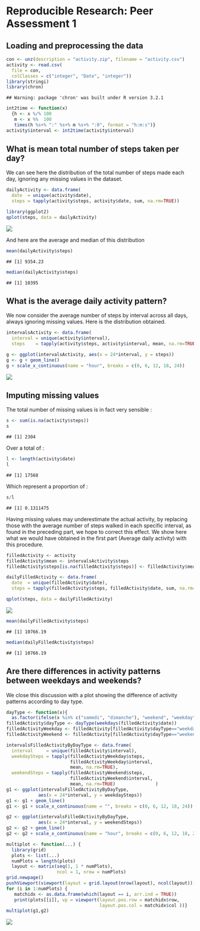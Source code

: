 # Reproducible Research: Peer Assessment 1

## Loading and preprocessing the data


```r
con <- unz(description = "activity.zip", filename = "activity.csv")
activity <- read.csv(
  file = con,
  colClasses = c("integer", "Date", "integer"))
library(stringi)
library(chron)
```

```
## Warning: package 'chron' was built under R version 3.2.1
```

```r
int2time <- function(x)
  {h <- x %/% 100
   m <- x %%  100
   times(h %s+% ":" %s+% m %s+% ":0", format = "h:m:s")}
activity$interval <- int2time(activity$interval)
```


## What is mean total number of steps taken per day?

We can see here the distribution of the total number of steps made each day,
ignoring any missing values in the dataset.


```r
dailyActivity <- data.frame(
  date  = unique(activity$date),
  steps = tapply(activity$steps, activity$date, sum, na.rm=TRUE))

library(ggplot2)
qplot(steps, data = dailyActivity)
```

![](PA1_template_files/figure-html/unnamed-chunk-2-1.png) 

And here are the average and median of this distribution


```r
mean(dailyActivity$steps)
```

```
## [1] 9354.23
```

```r
median(dailyActivity$steps)
```

```
## [1] 10395
```

## What is the average daily activity pattern?

We now consider the average number of steps by interval across all days,
always ignoring missing values.
Here is the distribution obtained.


```r
intervalsActivity <- data.frame(
  interval = unique(activity$interval),
  steps    = tapply(activity$steps, activity$interval, mean, na.rm=TRUE))

g <- ggplot(intervalsActivity, aes(x = 24*interval, y = steps))
g <- g + geom_line()
g + scale_x_continuous(name = "hour", breaks = c(0, 6, 12, 18, 24))
```

![](PA1_template_files/figure-html/unnamed-chunk-4-1.png) 


## Imputing missing values

The total number of missing values is in fact very sensible :


```r
s <- sum(is.na(activity$steps))
s
```

```
## [1] 2304
```

Over a total of :


```r
l <- length(activity$date)
l
```

```
## [1] 17568
```

Which represent a proportion of :


```r
s/l
```

```
## [1] 0.1311475
```

Having missing values may underestimate the actual activity,
by replacing those with the average number of steps walked in each specific interval, as found in the preceding part, we hope to correct this effect.
We show here what we would have obtained in the first part (Average daily activity) with this procedure.


```r
filledActivity <- activity
filledActivity$mean <- intervalsActivity$steps
filledActivity$steps[is.na(filledActivity$steps)] <- filledActivity$mean[is.na(filledActivity$steps)]

dailyFilledActivity <- data.frame(
  date  = unique(filledActivity$date),
  steps = tapply(filledActivity$steps, filledActivity$date, sum, na.rm=TRUE))

qplot(steps, data = dailyFilledActivity)
```

![](PA1_template_files/figure-html/unnamed-chunk-8-1.png) 

```r
mean(dailyFilledActivity$steps)
```

```
## [1] 10766.19
```

```r
median(dailyFilledActivity$steps)
```

```
## [1] 10766.19
```


## Are there differences in activity patterns between weekdays and weekends?

We close this discussion with a plot showing the difference of activity patterns according to day type.


```r
dayType <- function(x){
  as.factor(ifelse(x %in% c("samedi", "dimanche"), "weekend", "weekday"))}
filledActivity$dayType <- dayType(weekdays(filledActivity$date))
filledActivityWeekday <- filledActivity[filledActivity$dayType=="weekday",]
filledActivityWeekend <- filledActivity[filledActivity$dayType=="weekend",]

intervalsFilledActivityByDayType <- data.frame(
  interval     = unique(filledActivity$interval),
  weekdaySteps = tapply(filledActivityWeekday$steps,
                        filledActivityWeekday$interval,
                        mean, na.rm=TRUE),
  weekendSteps = tapply(filledActivityWeekend$steps,
                        filledActivityWeekend$interval,
                        mean, na.rm=TRUE)               )
g1 <- ggplot(intervalsFilledActivityByDayType,
            aes(x = 24*interval, y = weekdaySteps))
g1 <- g1 + geom_line()
g1 <- g1 + scale_x_continuous(name = "", breaks = c(0, 6, 12, 18, 24))

g2 <- ggplot(intervalsFilledActivityByDayType,
            aes(x = 24*interval, y = weekendSteps))
g2 <- g2 + geom_line()
g2 <- g2 + scale_x_continuous(name = "hour", breaks = c(0, 6, 12, 18, 24))

multiplot <- function(...) {
  library(grid)
  plots <- list(...)
  numPlots = length(plots)
  layout <- matrix(seq(1, 1 * numPlots),
                   ncol = 1, nrow = numPlots)
grid.newpage()
pushViewport(viewport(layout = grid.layout(nrow(layout), ncol(layout))))
for (i in 1:numPlots) {
   matchidx <- as.data.frame(which(layout == i, arr.ind = TRUE))
   print(plots[[i]], vp = viewport(layout.pos.row = matchidx$row,
                                   layout.pos.col = matchidx$col ))}     }
multiplot(g1,g2)
```

![](PA1_template_files/figure-html/unnamed-chunk-9-1.png) 
